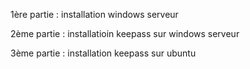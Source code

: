 1ère partie : installation windows serveur

2ème partie : installatioin keepass sur windows serveur

3ème partie : installation keepass sur ubuntu
